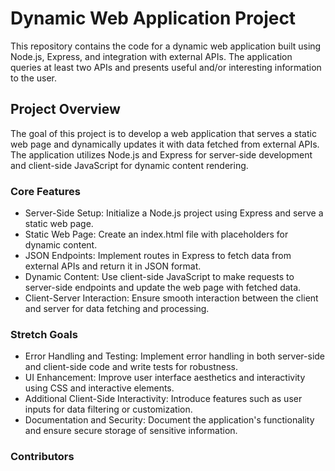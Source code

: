# Dynamic Web Application Project

This repository contains the code for a dynamic web application built using Node.js, Express, and integration with external APIs. The application queries at least two APIs and presents useful and/or interesting information to the user.

## Project Overview

The goal of this project is to develop a web application that serves a static web page and dynamically updates it with data fetched from external APIs. The application utilizes Node.js and Express for server-side development and client-side JavaScript for dynamic content rendering.

### Core Features

- Server-Side Setup: Initialize a Node.js project using Express and serve a static web page.
- Static Web Page: Create an index.html file with placeholders for dynamic content.
- JSON Endpoints: Implement routes in Express to fetch data from external APIs and return it in JSON format.
- Dynamic Content: Use client-side JavaScript to make requests to server-side endpoints and update the web page with fetched data.
- Client-Server Interaction: Ensure smooth interaction between the client and server for data fetching and processing.

### Stretch Goals

- Error Handling and Testing: Implement error handling in both server-side and client-side code and write tests for robustness.
- UI Enhancement: Improve user interface aesthetics and interactivity using CSS and interactive elements.
- Additional Client-Side Interactivity: Introduce features such as user inputs for data filtering or customization.
- Documentation and Security: Document the application's functionality and ensure secure storage of sensitive information.

### Contributors
